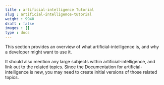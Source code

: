 ```yaml
---
title : artificial-intelligence Tutorial
slug : artificial-intelligence-tutorial
weight : 9940
draft : false
images : []
type : docs
---
```


This section provides an overview of what artificial-intelligence is, and why a developer might want to use it.

It should also mention any large subjects within artificial-intelligence, and link out to the related topics.  Since the Documentation for artificial-intelligence is new, you may need to create initial versions of those related topics.

